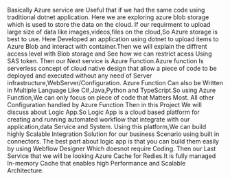 Basically Azure service are Useful that if we had the same code using traditional dotnet application.
Here we are exploring azure blob storage which is used to store the data on the cloud.
If our requirment to upload large size of data like images,videos,files on the cloud,So Azure storage is best to use.
Here Developed an application using dotnet to upload items to Azure Blob and interact with container.Then we will explain the diffrent access level with Blob storage and See how we can restrict acess Using SAS token.
Then our Next service is Azure Function.Azure function Is serverless concept of cloud native design that allow a piece of code to be deployed and executed without any need of Server infrastructure,WebServer/Configuration.
Azure Function Can also be Written in Multiple Language Like C#,Java,Python and TypeScript.So using Azure Function,We can only focus on piece of code that Matters Most.
All other Configuration handled by Azure Function
Then in this Project We will discuss about Logic App.So Logic App is a cloud based platform for creating and running automated workflow that integrate with our application,data Service and System.
Using this platform,We can build  highly Scalable Integration Solution for our business Scenario using built in connectors.
The best part about logic app is that you can build them easily  by using Webflow Designer Which doesnot require Coding.
Then our Last Service that we will be looking Azure Cache for Redies.It is fully managed In-memory Cache that enables high Performance and Scalable Architecture.

